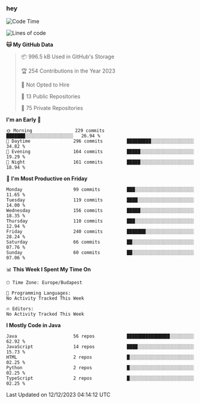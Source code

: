 ### hey

<!--START_SECTION:waka-->
![Code Time](http://img.shields.io/badge/Code%20Time-971%20hrs%2052%20mins-blue)

![Lines of code](https://img.shields.io/badge/From%20Hello%20World%20I%27ve%20Written-1.0%20million%20lines%20of%20code-blue)

**🐱 My GitHub Data** 

> 📦 996.5 kB Used in GitHub's Storage 
 > 
> 🏆 254 Contributions in the Year 2023
 > 
> 🚫 Not Opted to Hire
 > 
> 📜 13 Public Repositories 
 > 
> 🔑 75 Private Repositories 
 > 
**I'm an Early 🐤** 

```text
🌞 Morning                229 commits         ███████░░░░░░░░░░░░░░░░░░   26.94 % 
🌆 Daytime                296 commits         █████████░░░░░░░░░░░░░░░░   34.82 % 
🌃 Evening                164 commits         █████░░░░░░░░░░░░░░░░░░░░   19.29 % 
🌙 Night                  161 commits         █████░░░░░░░░░░░░░░░░░░░░   18.94 % 
```
📅 **I'm Most Productive on Friday** 

```text
Monday                   99 commits          ███░░░░░░░░░░░░░░░░░░░░░░   11.65 % 
Tuesday                  119 commits         ████░░░░░░░░░░░░░░░░░░░░░   14.00 % 
Wednesday                156 commits         █████░░░░░░░░░░░░░░░░░░░░   18.35 % 
Thursday                 110 commits         ███░░░░░░░░░░░░░░░░░░░░░░   12.94 % 
Friday                   240 commits         ███████░░░░░░░░░░░░░░░░░░   28.24 % 
Saturday                 66 commits          ██░░░░░░░░░░░░░░░░░░░░░░░   07.76 % 
Sunday                   60 commits          ██░░░░░░░░░░░░░░░░░░░░░░░   07.06 % 
```


📊 **This Week I Spent My Time On** 

```text
🕑︎ Time Zone: Europe/Budapest

💬 Programming Languages: 
No Activity Tracked This Week

🔥 Editors: 
No Activity Tracked This Week
```

**I Mostly Code in Java** 

```text
Java                     56 repos            ████████████████░░░░░░░░░   62.92 % 
JavaScript               14 repos            ████░░░░░░░░░░░░░░░░░░░░░   15.73 % 
HTML                     2 repos             █░░░░░░░░░░░░░░░░░░░░░░░░   02.25 % 
Python                   2 repos             █░░░░░░░░░░░░░░░░░░░░░░░░   02.25 % 
TypeScript               2 repos             █░░░░░░░░░░░░░░░░░░░░░░░░   02.25 % 
```




 Last Updated on 12/12/2023 04:14:12 UTC
<!--END_SECTION:waka-->
